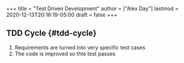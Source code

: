 +++
title = "Test Driven Development"
author = ["Alex Day"]
lastmod = 2020-12-13T20:16:19-05:00
draft = false
+++

## TDD Cycle {#tdd-cycle}

1.  Requirements are turned into very specific test cases
2.  The code is improved so thte test passes
